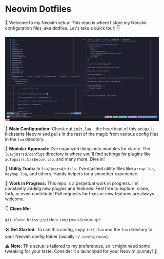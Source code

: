 # Neovim Dotfiles

🚀 Welcome to my Neovim setup! This repo is where I store my Neovim configuration files, aka dotfiles. Let's take a quick tour! 👇

![Screenshot](/screenshots/202311201429.png)

📄 **Main Configuration:**
Check out `init.lua` - the heartbeat of this setup. It kickstarts Neovim and pulls in the rest of the magic from various config files in the `lua` directory.

🔧 **Modular Approach:**
I've organized things into modules for clarity. The `lua/jmsrsd/configs` directory is where you'll find settings for plugins like `autopairs`, `barbecue`, `lsp`, and many more. Dive in!

🧰 **Utility Tools:**
In `lua/jmsrsd/utils`, I've stashed utility files like `array.lua`, `keymap.lua`, and others. Handy helpers for a smoother experience.

🔄 **Work in Progress:**
This repo is a perpetual work in progress. I'm constantly adding new plugins and features. Feel free to explore, clone, fork, or even contribute! Pull requests for fixes or new features are always welcome.

👇 **Clone Me:**
```bash
git clone https://github.com/jmsrsd/nvim.git
```

🛠 **Get Started:**
To use this config, copy `init.lua` and the `lua` directory to your Neovim config folder (usually `~/.config/nvim`).

⚠️ **Note:**
This setup is tailored to my preferences, so it might need some tweaking for your taste. Consider it a launchpad for your Neovim journey! 🚀

